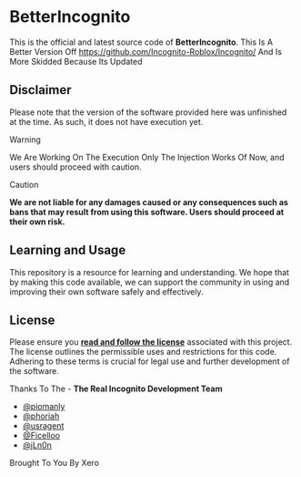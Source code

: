 # BetterIncognito

This is the official and latest source code of **BetterIncognito**. This Is A Better Version Off https://github.com/Incognito-Roblox/Incognito/ And Is More Skidded Because Its Updated

## Disclaimer
Please note that the version of the software provided here was unfinished at the time. As such, it does not have execution yet.

> [!WARNING]  
> We Are Working On The Execution Only The Injection Works Of Now, and users should proceed with caution.

> [!CAUTION]
> **We are not liable for any damages caused or any consequences such as bans that may result from using this software. Users should proceed at their own risk.**

## Learning and Usage
This repository is a resource for learning and understanding. We hope that by making this code available, we can support the community in using and improving their own software safely and effectively.

## License
Please ensure you **[read and follow the license](/LICENSE.md)** associated with this project. The license outlines the permissible uses and restrictions for this code. Adhering to these terms is crucial for legal use and further development of the software.

Thanks To The - **The Real Incognito Development Team**
- [@piomanly](https://github.com/piomanly)
- [@phoriah](https://github.com/phoriah)
- [@usragent](https://github.com/usragent)
- [@Ficelloo](https://github.com/Ficelloo)
- [@jLn0n](https://github.com/jLn0n)

Brought To You By Xero
